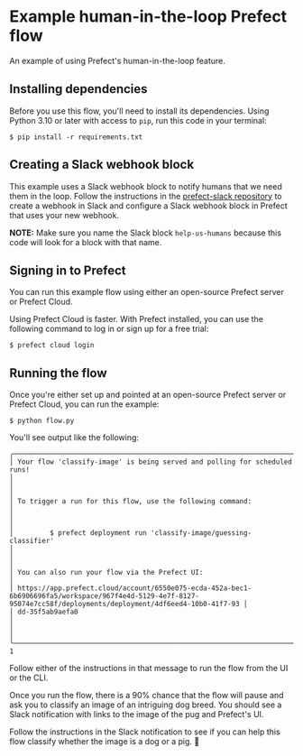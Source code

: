 # Example human-in-the-loop Prefect flow

An example of using Prefect's human-in-the-loop feature.

## Installing dependencies
Before you use this flow, you'll need to install its dependencies. Using
Python 3.10 or later with access to `pip`, run this code in your terminal:

    $ pip install -r requirements.txt
    
## Creating a Slack webhook block
This example uses a Slack webhook block to notify humans that we need them in
the loop. Follow the instructions in the [prefect-slack
repository](https://prefecthq.github.io/prefect-slack/) to create a webhook in
Slack and configure a Slack webhook block in Prefect that uses your new webhook.

**NOTE:** Make sure you name the Slack block `help-us-humans` because this code
will look for a block with that name.

## Signing in to Prefect
You can run this example flow using either an open-source Prefect
server or Prefect Cloud.

Using Prefect Cloud is faster. With Prefect installed, you can use the following
command to log in or sign up for a free trial:

    $ prefect cloud login

## Running the flow
Once you're either set up and pointed at an open-source Prefect server or
Prefect Cloud, you can run the example:

    $ python flow.py
    
You'll see output like the following:

```
╭────────────────────────────────────────────────────────────────────────────────────────────────────────────────────────────────────────────────────────────────────╮
│ Your flow 'classify-image' is being served and polling for scheduled runs!                                                                                         │
│                                                                                                                                                                    │
│ To trigger a run for this flow, use the following command:                                                                                                         │
│                                                                                                                                                                    │
│         $ prefect deployment run 'classify-image/guessing-classifier'                                                                                              │
│                                                                                                                                                                    │
│ You can also run your flow via the Prefect UI:                                                                                                                     │
│ https://app.prefect.cloud/account/6550e075-ecda-452a-bec1-6b6906696fa5/workspace/967f4e4d-5129-4e7f-8127-95074e7cc58f/deployments/deployment/4df6eed4-10b0-41f7-93 │
│ dd-35f5ab9aefa0                                                                                                                                                    │
│                                                                                                                                                                    │
╰────────────────────────────────────────────────────────────────────────────────────────────────────────────────────────────────────────────────────────────────────╯
1
```

Follow either of the instructions in that message to run the flow from the UI or
the CLI.

Once you run the flow, there is a 90% chance that the flow will pause and ask
you to classify an image of an intriguing dog breed. You should see a Slack
notification with links to the image of the pug and Prefect's UI.

Follow the instructions in the Slack notification to see if you can help this
flow classify whether the image is a dog or a pig. 🤔
